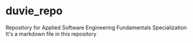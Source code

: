 # duvie_repo
Repository for Applied Software Engineering Fundamentals Specialization
It's a markdown file in this repository

